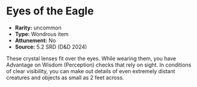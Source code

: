 
# Eyes of the Eagle

* **Rarity:** uncommon
* **Type:** Wondrous item
* **Attunement:** No
* **Source:** 5.2 SRD (D&D 2024)


These crystal lenses fit over the eyes. While wearing them, you have Advantage on Wisdom (Perception) checks that rely on sight. In conditions of clear visibility, you can make out details of even extremely distant creatures and objects as small as 2 feet across.
